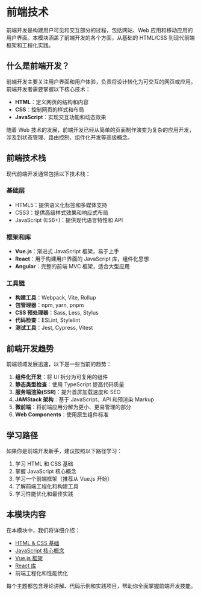 # 前端技术

前端开发是构建用户可见和交互部分的过程，包括网站、Web 应用和移动应用的用户界面。本模块涵盖了前端开发的各个方面，从基础的 HTML/CSS 到现代前端框架和工程化实践。

## 什么是前端开发？

前端开发主要关注用户界面和用户体验，负责将设计转化为可交互的网页或应用。前端开发者需要掌握以下核心技术：

- **HTML**：定义网页的结构和内容
- **CSS**：控制网页的样式和布局
- **JavaScript**：实现交互功能和动态效果

随着 Web 技术的发展，前端开发已经从简单的页面制作演变为复杂的应用开发，涉及到状态管理、路由控制、组件化开发等高级概念。

## 前端技术栈

现代前端开发通常包括以下技术栈：

### 基础层

- HTML5：提供语义化标签和多媒体支持
- CSS3：提供高级样式效果和响应式布局
- JavaScript (ES6+)：提供现代语言特性和 API

### 框架和库

- **Vue.js**：渐进式 JavaScript 框架，易于上手
- **React**：用于构建用户界面的 JavaScript 库，组件化思想
- **Angular**：完整的前端 MVC 框架，适合大型应用

### 工具链

- **构建工具**：Webpack, Vite, Rollup
- **包管理器**：npm, yarn, pnpm
- **CSS 预处理器**：Sass, Less, Stylus
- **代码检查**：ESLint, Stylelint
- **测试工具**：Jest, Cypress, Vitest

## 前端开发趋势

前端领域发展迅速，以下是一些当前的趋势：

1. **组件化开发**：将 UI 拆分为可复用的组件
2. **静态类型检查**：使用 TypeScript 提高代码质量
3. **服务端渲染(SSR)**：提升首屏加载速度和 SEO
4. **JAMStack 架构**：基于 JavaScript、API 和预渲染 Markup
5. **微前端**：将前端应用分解为更小、更易管理的部分
6. **Web Components**：使用原生组件标准

## 学习路径

如果你是前端开发新手，建议按照以下路径学习：

1. 学习 HTML 和 CSS 基础
2. 掌握 JavaScript 核心概念
3. 学习一个前端框架（推荐从 Vue.js 开始）
4. 了解前端工程化和构建工具
5. 学习性能优化和最佳实践

## 本模块内容

在本模块中，我们将详细介绍：

- [HTML & CSS 基础](./html-css.md)
- [JavaScript 核心概念](./javascript.md)
- [Vue.js 框架](./vue.md)
- [React 库](./react.md)
- 前端工程化和性能优化

每个主题都包含理论讲解、代码示例和实践项目，帮助你全面掌握前端开发技能。
